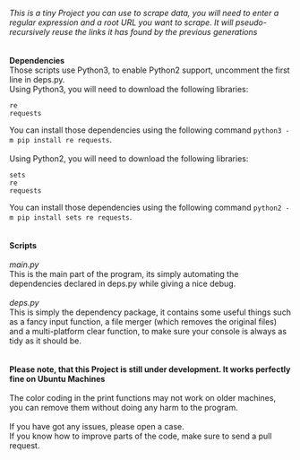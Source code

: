 *This is a tiny Project you can use to scrape data, you will need to enter a regular expression and a root URL you want to scrape. It will pseudo-recursively reuse the links it has found by the previous generations*<br/>
<br/>
<br/>
**Dependencies**<br/>
Those scripts use Python3, to enable Python2 support, uncomment the first line in deps.py.<br/>
Using Python3, you will need to download the following libraries:

	re
	requests
You can install those dependencies using the following command `python3 -m pip install re requests`.<br/>
<br/>
Using Python2, you will need to download the following libraries:

	sets
	re
	requests
You can install those dependencies using the following command `python2 -m pip install sets re requests`.<br/>
<br/>
<br/>
**Scripts**<br/>
<br/>
*main.py*<br/>
This is the main part of the program, its simply automating the dependencies declared in deps.py while giving a nice debug.<br/>
<br/>
*deps.py*<br/>
This is simply the dependency package, it contains some useful things such as a fancy input function, a file merger (which removes the original files) and a multi-platform clear function, to make sure your console is always as tidy as it should be.<br/>
<br/>
<br/>
**Please note, that this Project is still under development. It works perfectly fine on Ubuntu Machines**<br/>
<br/>
The color coding in the print functions may not work on older machines, you can remove them without doing any harm to the program.<br/>
<br/>
If you have got any issues, please open a case.<br/>
If you know how to improve parts of the code, make sure to send a pull request.

